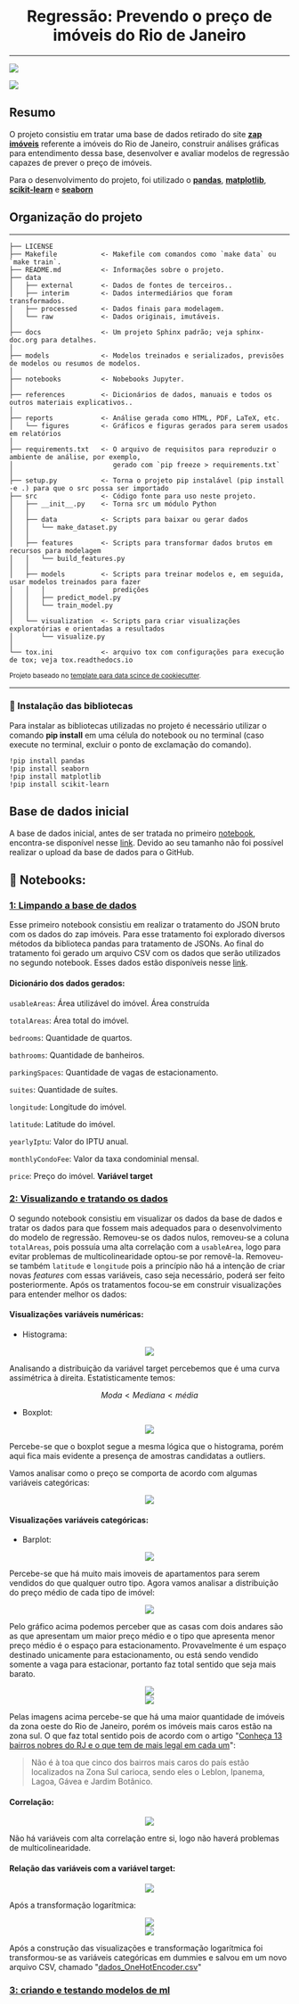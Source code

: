 <h1 align="center"> Regressão: Prevendo o preço de imóveis do Rio de Janeiro </h1>
<hr>
<p>
   <img src="http://img.shields.io/static/v1?label=STATUS&message=EM%20DESENVOLVIMENTO&color=RED&style=for-the-badge"/>
</p>

![](https://invexo.com.br/blog/wp-content/uploads/2020/08/viver-no-rio-de-janeiro-rj.jpg)

## Resumo

O projeto consistiu em tratar uma base de dados retirado do site **[zap imóveis](https://www.zapimoveis.com.br/?gclid=CjwKCAjwkMeUBhBuEiwA4hpqEJ-zRtqOKwUjCjzkYA3a1SgjxB6nhAlN_WlG9Q028cVeNAInIH_EuRoCyTgQAvD_BwE&utm_referrer=https%3A%2F%2Fwww.google.com%2F)** referente a imóveis do Rio de Janeiro, construir análises gráficas para entendimento dessa base, desenvolver e avaliar modelos de regressão capazes de prever o preço de imóveis.

Para o desenvolvimento do projeto, foi utilizado o **[pandas](https://pandas.pydata.org/)**, **[matplotlib](https://matplotlib.org/)**, **[scikit-learn](https://scikit-learn.org/)** e **[seaborn](https://seaborn.pydata.org/)**

## Organização do projeto
------------

    ├── LICENSE
    ├── Makefile           <- Makefile com comandos como `make data` ou `make train`.
    ├── README.md          <- Informações sobre o projeto.
    ├── data
    │   ├── external       <- Dados de fontes de terceiros..
    │   ├── interim        <- Dados intermediários que foram transformados.
    │   ├── processed      <- Dados finais para modelagem.
    │   └── raw            <- Dados originais, imutáveis.
    │
    ├── docs               <- Um projeto Sphinx padrão; veja sphinx-doc.org para detalhes.
    │
    ├── models             <- Modelos treinados e serializados, previsões de modelos ou resumos de modelos.
    │
    ├── notebooks          <- Nobebooks Jupyter.
    │
    ├── references         <- Dicionários de dados, manuais e todos os outros materiais explicativos..
    │
    ├── reports            <- Análise gerada como HTML, PDF, LaTeX, etc.
    │   └── figures        <- Gráficos e figuras gerados para serem usados em relatórios
    │
    ├── requirements.txt   <- O arquivo de requisitos para reproduzir o ambiente de análise, por exemplo,
    │                         gerado com `pip freeze > requirements.txt`
    │
    ├── setup.py           <- Torna o projeto pip instalável (pip install -e .) para que o src possa ser importado
    ├── src                <- Código fonte para uso neste projeto.
    │   ├── __init__.py    <- Torna src um módulo Python
    │   │
    │   ├── data           <- Scripts para baixar ou gerar dados
    │   │   └── make_dataset.py
    │   │
    │   ├── features       <- Scripts para transformar dados brutos em recursos para modelagem
    │   │   └── build_features.py
    │   │
    │   ├── models         <- Scripts para treinar modelos e, em seguida, usar modelos treinados para fazer
    │   │   │                 predições
    │   │   ├── predict_model.py
    │   │   └── train_model.py
    │   │
    │   └── visualization  <- Scripts para criar visualizações exploratórias e orientadas a resultados
    │       └── visualize.py
    │
    └── tox.ini            <- arquivo tox com configurações para execução de tox; veja tox.readthedocs.io


<p><small>Projeto baseado no <a target="_blank" href="https://drivendata.github.io/cookiecutter-data-science/">template para data scince de cookiecutter</a>.</small></p>

--------
### 🔧 Instalação das bibliotecas

Para instalar as bibliotecas utilizadas no projeto é necessário utilizar o comando **pip install** em uma célula do notebook ou no terminal (caso execute no terminal, excluir o ponto de exclamação do comando).

```
!pip install pandas
!pip install seaborn
!pip install matplotlib
!pip install scikit-learn
```

<h2>Base de dados inicial</h2>

A base de dados inicial, antes de ser tratada no primeiro [notebook](https://github.com/BrunoRaphaell/previsao_precos_imoveis_zap/blob/master/notebooks/1_Limpando%20a%20base%20de%20dados.ipynb), encontra-se disponível nesse [link](https://drive.google.com/file/d/1av_5fuOYTW95esDRypeAwo4yIBavh2CW/view?usp=sharing). Devido ao seu tamanho não foi possível realizar o upload da base de dados para o GitHub.

<h2>📓 Notebooks:</h2>

<h3><a href='https://github.com/BrunoRaphaell/previsao_precos_imoveis_zap/blob/master/notebooks/1_Limpando%20a%20base%20de%20dados.ipynb'>1: Limpando a base de dados</a></h3>

Esse primeiro notebook consistiu em realizar o tratamento do JSON bruto com os dados do zap imóveis. Para esse tratamento foi explorado diversos métodos da biblioteca pandas para tratamento de JSONs. Ao final do tratamento foi gerado um arquivo CSV com os dados que serão utilizados no segundo notebook. Esses dados estão disponíveis nesse [link](https://raw.githubusercontent.com/BrunoRaphaell/previsao_precos_imoveis_zap/master/dados/dados_tratados.csv).

<h4>Dicionário dos dados gerados:</h4>

`usableAreas`: Área utilizável do imóvel. Área construída

`totalAreas`: Área total do imóvel. 

`bedrooms`: Quantidade de quartos.

`bathrooms`: Quantidade de banheiros.

`parkingSpaces`: Quantidade de vagas de estacionamento.

`suites`: Quantidade de suítes.

`longitude`: Longitude do imóvel.

`latitude`: Latitude do imóvel.

`yearlyIptu`: Valor do IPTU anual.

`monthlyCondoFee`: Valor da taxa condominial mensal.

`price`: Preço do imóvel. **Variável target**

<h3><a href='https://github.com/BrunoRaphaell/previsao_precos_imoveis_zap/blob/master/notebooks/2_Visualizando%20e%20tratando%20os%20dados.ipynb'>2: Visualizando e tratando os dados</a></h3>

O segundo notebook consistiu em visualizar os dados da base de dados e tratar os dados para que fossem mais adequados para o desenvolvimento do modelo de regressão. Removeu-se os dados nulos, removeu-se a coluna `totalAreas`, pois possuía uma alta correlação com a `usableArea`, logo para evitar problemas de multicolinearidade optou-se por removê-la. Removeu-se também `latitude` e `longitude` pois a princípio não há a intenção de criar novas *features* com essas variáveis, caso seja necessário, poderá ser feito posteriormente. Após os tratamentos focou-se em construir visualizações para entender melhor os dados:

<h4>Visualizações variáveis numéricas:</h4>

* Histograma:

<center><img src="https://i.imgur.com/mtzEsMq.png"></center>

Analisando a distribuição da variável target percebemos que é uma curva assimétrica à direita. Estatisticamente temos:

$$Moda < Mediana < média$$

* Boxplot:

<center><img src="https://i.imgur.com/xFAuMH8.png"></center>

Percebe-se que o boxplot segue a mesma lógica que o histograma, porém aqui fica mais evidente a presença de amostras candidatas a outliers. 

Vamos analisar como o preço se comporta de acordo com algumas variáveis categóricas:


<center><img src="https://i.imgur.com/bmkavM3.png"></center>

<h4>Visualizações variáveis categóricas:</h4>

* Barplot: 

<center><img src="https://i.imgur.com/XzQScqW.png"></center>

Percebe-se que há muito mais imoveis de apartamentos para serem vendidos do que qualquer outro tipo. Agora vamos analisar a distribuição do preço médio de cada tipo de imóvel: 

<center><img src="https://i.imgur.com/0SUnMLO.png"></center>

Pelo gráfico acima podemos perceber que as casas com dois andares são as que apresentam um maior preço médio e o tipo que apresenta menor preço médio é o espaço para estacionamento. Provavelmente é um espaço destinado unicamente para estacionamento, ou está sendo vendido somente a vaga para estacionar, portanto faz total sentido que seja mais barato.

<center><img src="https://i.imgur.com/TLHsAXM.png"></center>
<center><img src="https://i.imgur.com/xX4I8yd.png"></center>

Pelas imagens acima percebe-se que há uma maior quantidade de imóveis da zona oeste do Rio de Janeiro, porém os imóveis mais caros estão na zona sul. O que faz total sentido pois de acordo com o artigo "[Conheça 13 bairros nobres do RJ e o que tem de mais legal em cada um](https://blog.loft.com.br/bairros-nobres-do-rj/)": 

> Não é à toa que cinco dos bairros mais caros do país estão localizados na Zona Sul carioca, sendo eles o Leblon, Ipanema, Lagoa, Gávea e Jardim Botânico.

<h4>Correlação:</h4>

<center><img src="https://i.imgur.com/VRRUM7C.png"></center>

Não há variáveis com alta correlação entre si, logo não haverá problemas de multicolinearidade.

<h4>Relação das variáveis com a variável target:</h4>

<center><img src="https://i.imgur.com/p5PZeaF.png"></center>

Após a transformação logarítmica:

<center><img src="https://i.imgur.com/GKlCLDI.png"></center>
<center><img src="https://i.imgur.com/OLCMw8m.png"></center>

Após a construção das visualizações e transformação logarítmica foi transformou-se as variáveis categóricas em dummies e salvou em um novo arquivo CSV, chamado "[dados_OneHotEncoder.csv](https://raw.githubusercontent.com/BrunoRaphaell/previsao_precos_imoveis_zap/master/dados/dados_OneHotEncoder.csv)"

<h3><a href='https://github.com/BrunoRaphaell/previsao_precos_imoveis_zap/blob/master/notebooks/3_criando%20e%20testando%20modelos%20de%20ml.ipynb'>3: criando e testando modelos de ml</a></h3>